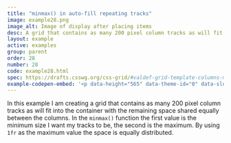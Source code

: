 ```yaml
---
title: "minmax() in auto-fill repeating tracks"
image: example28.png
image_alt: Image of display after placing items
desc: A grid that contains as many 200 pixel column tracks as will fit into the container with the remaining space shared equally between the columns.
layout: example
active: examples
group: parent
order: 28
number: 28
code: example28.html 
spec: https://drafts.csswg.org/css-grid/#valdef-grid-template-columns-minmax
example-codepen-embed: '<p data-height="565" data-theme-id="0" data-slug-hash="GZQYOL" data-default-tab="result" data-user="rachelandrew" class="codepen">See the Pen <a href="http://codepen.io/rachelandrew/pen/GZQYOL/">Grid by Example 28: minmax() in auto-fill repeating tracks</a> by rachelandrew (<a href="http://codepen.io/rachelandrew">@rachelandrew</a>) on <a href="http://codepen.io">CodePen</a>.</p>'
---
```


In this example I am creating a grid that contains as many 200 pixel column tracks as will fit into the container with the remaining space shared equally between the columns. In the `minmax()` function the first value is the minimum size I want my tracks to be, the second is the maximum. By using `1fr` as the maximum value the space is equally distributed.

